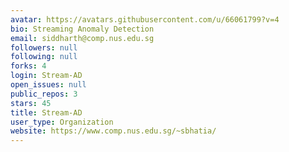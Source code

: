 ```yaml
---
avatar: https://avatars.githubusercontent.com/u/66061799?v=4
bio: Streaming Anomaly Detection
email: siddharth@comp.nus.edu.sg
followers: null
following: null
forks: 4
login: Stream-AD
open_issues: null
public_repos: 3
stars: 45
title: Stream-AD
user_type: Organization
website: https://www.comp.nus.edu.sg/~sbhatia/
---
```

